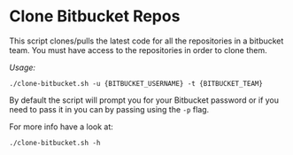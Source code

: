 # Clone Bitbucket Repos


This script clones/pulls the latest code for all the repositories in a bitbucket team. You must have access to the repositories in order to clone them.


*Usage:*

    ./clone-bitbucket.sh -u {BITBUCKET_USERNAME} -t {BITBUCKET_TEAM}
    
By default the script will prompt you for your Bitbucket password or if you need to pass it in you can by passing using the `-p` flag.


For more info have a look at:

    ./clone-bitbucket.sh -h